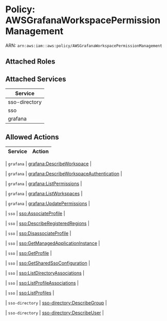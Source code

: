 # Policy: AWSGrafanaWorkspacePermissionManagement

ARN: `arn:aws:iam::aws:policy/AWSGrafanaWorkspacePermissionManagement`

## Attached Roles

## Attached Services

| Service |
|---------|
| sso-directory |
| sso |
| grafana |

## Allowed Actions

| Service | Action |
|:-------:|--------|

| `grafana` | [grafana:DescribeWorkspace](../actions.md#grafana:describeworkspace) |

| `grafana` | [grafana:DescribeWorkspaceAuthentication](../actions.md#grafana:describeworkspaceauthentication) |

| `grafana` | [grafana:ListPermissions](../actions.md#grafana:listpermissions) |

| `grafana` | [grafana:ListWorkspaces](../actions.md#grafana:listworkspaces) |

| `grafana` | [grafana:UpdatePermissions](../actions.md#grafana:updatepermissions) |

| `sso` | [sso:AssociateProfile](../actions.md#sso:associateprofile) |

| `sso` | [sso:DescribeRegisteredRegions](../actions.md#sso:describeregisteredregions) |

| `sso` | [sso:DisassociateProfile](../actions.md#sso:disassociateprofile) |

| `sso` | [sso:GetManagedApplicationInstance](../actions.md#sso:getmanagedapplicationinstance) |

| `sso` | [sso:GetProfile](../actions.md#sso:getprofile) |

| `sso` | [sso:GetSharedSsoConfiguration](../actions.md#sso:getsharedssoconfiguration) |

| `sso` | [sso:ListDirectoryAssociations](../actions.md#sso:listdirectoryassociations) |

| `sso` | [sso:ListProfileAssociations](../actions.md#sso:listprofileassociations) |

| `sso` | [sso:ListProfiles](../actions.md#sso:listprofiles) |

| `sso-directory` | [sso-directory:DescribeGroup](../actions.md#sso-directory:describegroup) |

| `sso-directory` | [sso-directory:DescribeUser](../actions.md#sso-directory:describeuser) |
